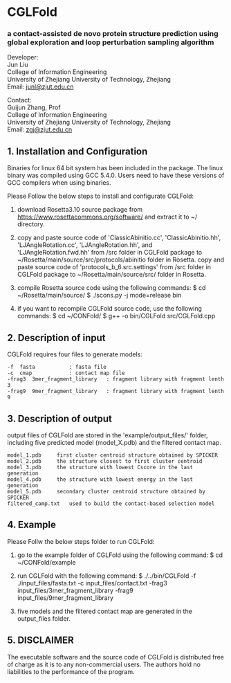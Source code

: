 # CGLFold
### a contact-assisted de novo protein structure prediction using global exploration and loop perturbation sampling algorithm
	
Developer:  
        Jun Liu  
        College of Information Engineering  
        University of Zhejiang University of Technology, Zhejiang  
        Email: junl@zjut.edu.cn  
		
Contact:  
        Guijun Zhang, Prof  
        College of Information Engineering  
        University of Zhejiang University of Technology, Zhejiang  
        Email: zgj@zjut.edu.cn  

## 1. Installation and Configuration
Binaries for linux 64 bit system has been included in the package. The linux binary
was compiled using GCC 5.4.0. Users need to have these versions of GCC compilers 
when using binaries.

Please Follow the below steps to install and configurate CGLFold:

1) download Rosetta3.10 source package from https://www.rosettacommons.org/software/ 
   and extract it to ~/ directory.
  
2) copy and paste source code of 'ClassicAbinitio.cc', 'ClassicAbinitio.hh', 
   'LJAngleRotation.cc', 'LJAngleRotation.hh', and 'LJAngleRotation.fwd.hh' from /src
   folder in CGLFold package to ~/Rosetta/main/source/src/protocols/abinitio folder 
   in Rosetta. copy and paste source code of 'protocols_b_6.src.settings' from /src 
   folder in CGLFold package to ~/Rosetta/main/source/src/ folder in Rosetta.
   
3) compile Rosetta source code using the following commands:
   $ cd ~/Rosetta/main/source/
   $ ./scons.py -j<NumOfJobs> mode=release bin
   
4) if you want to recompile CGLFold source code, use the following commands:
   $ cd ~/CONFold/
   $ g++ -o bin/CGLFold src/CGLFold.cpp
   
## 2. Description of input
CGLFold requires four files to generate models:

	-f	fasta			: fasta file
	-c	cmap			: contact map file
	-frag3	3mer_fragment_library	: fragment library with fragment lenth 3
	-frag9	9mer_fragment_library	: fragment library with fragment lenth 9
	
## 3. Description of output
output files of CGLFold are stored in the 'example/output_files/' folder, including 
five predicted model (model_X.pdb) and the filtered contact map.

	model_1.pdb		first cluster centroid structure obtained by SPICKER
	model_2.pdb		the structure closest to first cluster centroid
	model_3.pdb		the structure with lowest Cscore in the last generation
	model_4.pdb		the structure with lowest energy in the last generation
	model_5.pdb		secondary cluster centroid structure obtained by SPICKER
	filtered_camp.txt	used to build the contact-based selection model
	
## 4. Example
Please Follw the below steps folder to run CGLFold:

1) go to the example folder of CGLFold using the following command:
   $ cd ~/CONFold/example
	
2) run CGLFold with the following command:
   $ ./../bin/CGLFold -f ./input_files/fasta.txt -c input_files/contact.txt -frag3 input_files/3mer_fragment_library -frag9 input_files/9mer_fragment_library

3) five models and the filtered contact map are generated in the output_files folder.	

## 5. DISCLAIMER
The executable software and the source code of CGLFold is distributed free of charge 
as it is to any non-commercial users. The authors hold no liabilities to the performance 
of the program.
